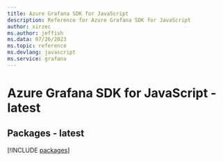 ```yaml
---
title: Azure Grafana SDK for JavaScript
description: Reference for Azure Grafana SDK for JavaScript
author: xirzec
ms.author: jeffish
ms.data: 07/26/2023
ms.topic: reference
ms.devlang: javascript
ms.service: grafana
---
```

# Azure Grafana SDK for JavaScript - latest
## Packages - latest
[!INCLUDE [packages](grafana-index.md)]